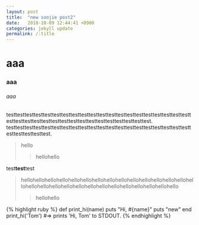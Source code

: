 ```yaml
---
layout: post
title:  "new soojie post2"
date:   2018-10-09 12:44:41 +0900
categories: jekyll update
permalink: /:title
---
```

# aaa
### aaa
###### aaa

testtesttesttesttesttesttesttesttesttesttesttesttesttesttesttesttesttesttesttesttesttesttesttesttesttesttesttesttesttesttesttesttesttesttesttest.
testtesttesttesttesttesttesttesttesttesttesttesttesttesttesttesttesttesttesttesttesttesttesttesttest.

>hello
>> hellohello

test**test**test

> hellohellohellohellohellohellohellohellohellohellohellohellohellohellohellohellohellohellohellohellohellohellohellohellohellohellohellohello
>> hellohello

{% highlight ruby %}
def print_hi(name)
  puts "Hi, #{name}"
  puts "new"
end
print_hi('Tom')
#=> prints 'Hi, Tom' to STDOUT.
{% endhighlight %}